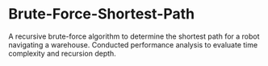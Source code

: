 # Brute-Force-Shortest-Path
 A recursive brute-force algorithm to determine the shortest path for a robot navigating a warehouse. Conducted performance analysis to evaluate time complexity and recursion depth.

